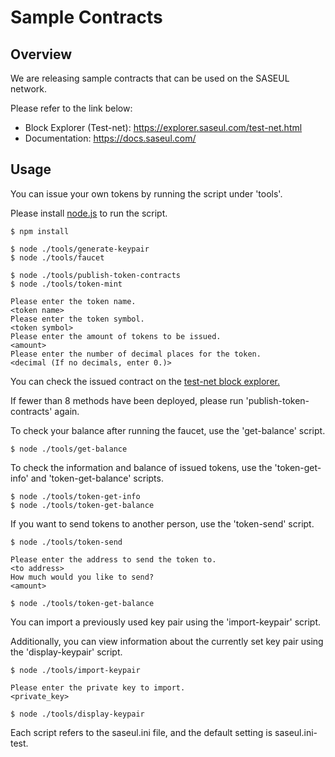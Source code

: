 # Sample Contracts

## Overview

We are releasing sample contracts that can be used on the SASEUL network. 

Please refer to the link below:

- Block Explorer (Test-net): https://explorer.saseul.com/test-net.html
- Documentation: https://docs.saseul.com/

## Usage

You can issue your own tokens by running the script under 'tools'.

Please install [node.js](https://nodejs.org/) to run the script.

```shell
$ npm install

$ node ./tools/generate-keypair
$ node ./tools/faucet

$ node ./tools/publish-token-contracts
$ node ./tools/token-mint

Please enter the token name.
<token name>
Please enter the token symbol.
<token symbol>
Please enter the amount of tokens to be issued.
<amount>
Please enter the number of decimal places for the token.
<decimal (If no decimals, enter 0.)>
```

You can check the issued contract on the [test-net block explorer.](https://explorer.saseul.com/test-net.html?ic=ct&ia=list)

If fewer than 8 methods have been deployed, please run 'publish-token-contracts' again.

To check your balance after running the faucet, use the 'get-balance' script.

```shell
$ node ./tools/get-balance
```

To check the information and balance of issued tokens, use the 'token-get-info' and 'token-get-balance' scripts.

```shell
$ node ./tools/token-get-info
$ node ./tools/token-get-balance
```

If you want to send tokens to another person, use the 'token-send' script.

```shell
$ node ./tools/token-send

Please enter the address to send the token to.
<to address>
How much would you like to send?
<amount>

$ node ./tools/token-get-balance
```

You can import a previously used key pair using the 'import-keypair' script.

Additionally, you can view information about the currently set key pair using the 'display-keypair' script.

```shell
$ node ./tools/import-keypair

Please enter the private key to import. 
<private_key>

$ node ./tools/display-keypair
```

Each script refers to the saseul.ini file, and the default setting is saseul.ini-test.